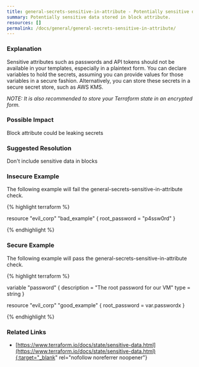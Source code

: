 ```yaml
---
title: general-secrets-sensitive-in-attribute - Potentially sensitive data stored in block attribute.
summary: Potentially sensitive data stored in block attribute. 
resources: [] 
permalink: /docs/general/general-secrets-sensitive-in-attribute/
---
```

### Explanation


Sensitive attributes such as passwords and API tokens should not be available in your templates, especially in a plaintext form. You can declare variables to hold the secrets, assuming you can provide values for those variables in a secure fashion. Alternatively, you can store these secrets in a secure secret store, such as AWS KMS.

*NOTE: It is also recommended to store your Terraform state in an encrypted form.*


### Possible Impact
Block attribute could be leaking secrets

### Suggested Resolution
Don't include sensitive data in blocks


### Insecure Example

The following example will fail the general-secrets-sensitive-in-attribute check.

{% highlight terraform %}

resource "evil_corp" "bad_example" {
	root_password = "p4ssw0rd"
}

{% endhighlight %}



### Secure Example

The following example will pass the general-secrets-sensitive-in-attribute check.

{% highlight terraform %}

variable "password" {
  description = "The root password for our VM"
  type        = string
}

resource "evil_corp" "good_example" {
	root_password = var.passwordx
}

{% endhighlight %}



### Related Links


- [https://www.terraform.io/docs/state/sensitive-data.html](https://www.terraform.io/docs/state/sensitive-data.html){:target="_blank" rel="nofollow noreferrer noopener"}


